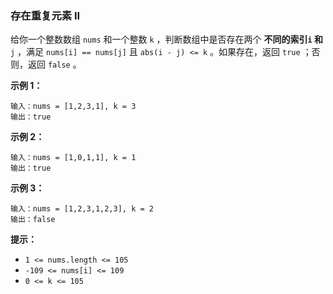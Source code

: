 ### 存在重复元素 II ###
给你一个整数数组 `nums` 和一个整数 `k` ，判断数组中是否存在两个 **不同的索引**__`i` 和__`j` ，满足 `nums[i] == nums[j]` 且 `abs(i - j) <= k` 。如果存在，返回 `true` ；否则，返回 `false` 。



**示例 1：**

```
输入：nums = [1,2,3,1], k = 3
输出：true
```

**示例 2：**

```
输入：nums = [1,0,1,1], k = 1
输出：true
```

**示例 3：**

```
输入：nums = [1,2,3,1,2,3], k = 2
输出：false
```





**提示：**

* `1 <= nums.length <= 105`
* `-109 <= nums[i] <= 109`
* `0 <= k <= 105`

